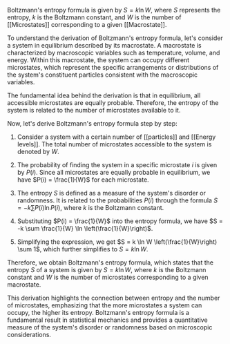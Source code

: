 
Boltzmann's entropy formula is given by $S = k \ln W$, where $S$ represents the entropy, $k$ is the Boltzmann constant, and $W$ is the number of [[Microstates]] corresponding to a given [[Macrostate]].

To understand the derivation of Boltzmann's entropy formula, let's consider a system in equilibrium described by its macrostate. A macrostate is characterized by macroscopic variables such as temperature, volume, and energy. Within this macrostate, the system can occupy different microstates, which represent the specific arrangements or distributions of the system's constituent particles consistent with the macroscopic variables.

The fundamental idea behind the derivation is that in equilibrium, all accessible microstates are equally probable. Therefore, the entropy of the system is related to the number of microstates available to it.

Now, let's derive Boltzmann's entropy formula step by step:

1. Consider a system with a certain number of [[particles]] and [[Energy levels]]. The total number of microstates accessible to the system is denoted by $W$.
    
2. The probability of finding the system in a specific microstate $i$ is given by $P(i)$. Since all microstates are equally probable in equilibrium, we have $P(i) = \frac{1}{W}$ for each microstate.
    
3. The entropy $S$ is defined as a measure of the system's disorder or randomness. It is related to the probabilities $P(i)$ through the formula $S = -k \sum P(i) \ln P(i)$, where $k$ is the Boltzmann constant.
    
4. Substituting $P(i) = \frac{1}{W}$ into the entropy formula, we have $S = -k \sum \frac{1}{W} \ln \left(\frac{1}{W}\right)$.
    
5. Simplifying the expression, we get $S = k \ln W \left(\frac{1}{W}\right) \sum 1$, which further simplifies to $S = k \ln W$.
    

Therefore, we obtain Boltzmann's entropy formula, which states that the entropy $S$ of a system is given by $S = k \ln W$, where $k$ is the Boltzmann constant and $W$ is the number of microstates corresponding to a given macrostate.

This derivation highlights the connection between entropy and the number of microstates, emphasizing that the more microstates a system can occupy, the higher its entropy. Boltzmann's entropy formula is a fundamental result in statistical mechanics and provides a quantitative measure of the system's disorder or randomness based on microscopic considerations.